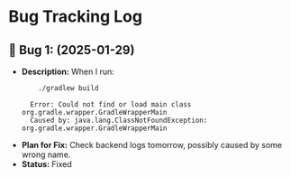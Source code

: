 # Bug Tracking Log

## 🐞 Bug 1: (2025-01-29)
- **Description:** 
    When I run:
    ```bash
        ./gradlew build
    ```
        Error: Could not find or load main class org.gradle.wrapper.GradleWrapperMain
        Caused by: java.lang.ClassNotFoundException: org.gradle.wrapper.GradleWrapperMain
- **Plan for Fix:** Check backend logs tomorrow, possibly caused by some wrong name.
- **Status:** Fixed
